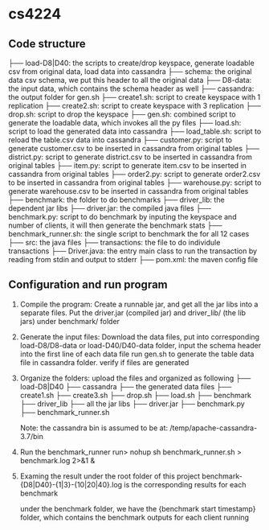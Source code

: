 # cs4224

## Code structure
├── load-D8|D40: the scripts to create/drop keyspace, generate loadable csv from original data, load data into cassandra
    ├── schema: the original data csv schema, we put this header to all the original data
    ├── D8-data: the input data, which contains the schema header as well
    ├── cassandra: the output folder for gen.sh
    ├── create1.sh: script to create keyspace with 1 replication
    ├── create2.sh: script to create keyspace with 3 replication
    ├── drop.sh: script to drop the keyspace
    ├── gen.sh: combined script to generate the loadable data, which invokes all the py files
    ├── load.sh: script to load the generated data into cassandra
    ├── load_table.sh: script to reload the table.csv data into cassandra
    ├── customer.py: script to generate customer.csv to be inserted in cassandra from original tables
    ├── district.py: script to generate district.csv to be inserted in cassandra from original tables
    ├── item.py: script to generate item.csv to be inserted in cassandra from original tables
    ├── order2.py: script to generate order2.csv to be inserted in cassandra from original tables
    ├── warehouse.py: script to generate warehouse.csv to be inserted in cassandra from original tables
├── benchmark: the folder to do benchmarks
    ├── driver_lib: the dependent jar libs
    ├── driver.jar: the compiled java files
    ├── benchmark.py: script to do benchmark by inputing the keyspace and number of clients, it will then generate the benchmark stats
├── benchmark_runner.sh: the single script to benchmark the for all 12 cases
├── src: the java files
    ├── transactions: the file to do individule transactions
    ├── Driver.java: the entry main class to run the transaction by reading from stdin and output to stderr
├── pom.xml: the maven config file

## Configuration and run program
1. Compile the program:
    Create a runnable jar, and get all the jar libs into a separate files. Put the driver.jar (compiled jar) and driver_lib/ (the lib jars) under benchmark/ folder

2. Generate the input files:
    Download the data files, put into corresponding load-D8/D8-data or load-D40/D40-data folder, input the schema header into the first line of each data file
    run gen.sh to generate the table data file in cassandra folder. verify if files are generated

3. Organize the folders:
    upload the files and organized as following
    ├── load-D8|D40
        ├── cassandra
            ├── the generated data files
        ├── create1.sh
        ├── create3.sh
        ├── drop.sh
        ├── load.sh
    ├── benchmark
        ├── driver_lib
            ├── all the jar libs
        ├── driver.jar
        ├── benchmark.py
    ├── benchmark_runner.sh

    Note: the cassandra bin is assumed to be at: /temp/apache-cassandra-3.7/bin

4. Run the benchmark_runner
    run> nohup sh benchmark_runner.sh > benchmark.log 2>&1 &

5. Examing the result
    under the root folder of this project
    benchmark-{D8|D40}-{1|3}-{10|20|40}.log is the corresponding results for each benchmark

    under the benchmark folder, we have the {benchmark start timestamp} folder, which contains the benchmark outputs for each client running